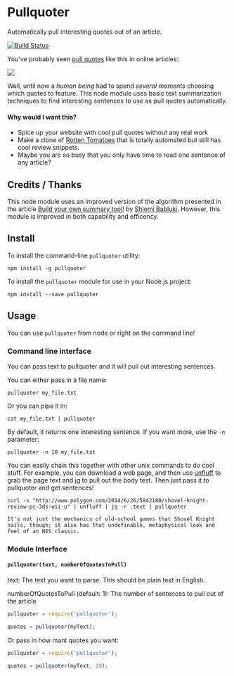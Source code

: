 # Pullquoter

Automatically pull interesting quotes out of an article.

[![Build Status](https://travis-ci.org/ageitgey/node-pullquoter.svg?branch=master)](https://travis-ci.org/ageitgey/node-pullquoter)

You've probably seen [pull quotes](http://en.wikipedia.org/wiki/Pull_quote)
like this in online articles:

![](http://i.imgur.com/LCRetkt.jpg)

Well, until now a *human being* had to spend *several moments* choosing which
quotes to feature. This node module uses basic text summarization techniques to
find interesting sentences to use as pull quotes automatically.

#### Why would I want this?

* Spice up your website with cool pull quotes without any real work
* Make a clone of [Rotten Tomatoes](http://www.rottentomatoes.com/) that is
  totally automated but still has cool review snippets.
* Maybe you are so busy that you only have time to read one sentence of any
  article?

## Credits / Thanks
This node module uses an improved version of the algorithm presented in the
article
[Build your own summary tool!](http://thetokenizer.com/2013/04/28/build-your-own-summary-tool/)
by [Shlomi Babluki](http://thetokenizer.com/). However, this module is improved
in both capability and efficency.

## Install

To install the command-line `pullquoter` utility:

    npm install -g pullquoter

To install the `pullquoter` module for use in your Node.js project:

    npm install --save pullquoter

## Usage

You can use `pullquoter` from node or right on the command line!

### Command line interface

You can pass text to pullquoter and it will pull out interesting sentences.

You can either pass in a file name:

```
pullquoter my_file.txt
```

Or you can pipe it in:

```
cat my_file.txt | pullquoter
```

By default, it returns one interesting sentence.  If you want more,
use the `-n` parameter:

```
pullquoter -n 10 my_file.txt
```

You can easily chain this together with other unix commands to do cool stuff.
For example, you can download a web page, and then use
[unfluff]() to grab the page text and
[jq](http://stedolan.github.io/jq/) to pull out the body test.  Then just pass
it to pullquoter and get sentences!

```
curl -s "http://www.polygon.com/2014/6/26/5842180/shovel-knight-review-pc-3ds-wii-u" | unfluff | jq -r .text | pullquoter
```
```
It's not just the mechanics of old-school games that Shovel Knight nails, though; it also has that undefinable, metaphysical look and feel of an NES classic.
```

### Module Interface

#### `pullquoter(text, numberOfQuotesToPull)`

text: The text you want to parse. This should be plain text in English.

numberOfQuotesToPull (default: 1): The number of sentences to pull out of the
article

```javascript
pullquoter = require('pullquoter');

quotes = pullquoter(myText);
```

Or pass in how mant quotes you want:

```javascript
pullquoter = require('pullquoter');

quotes = pullquoter(myText, 10);
```
